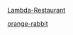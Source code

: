 
[Lambda-Restaurant](https://Siarhei-Chaptsau.github.io/Lambda-Restaurant/)

[orange-rabbit](https://Siarhei-Chaptsau.github.io/orange-rabbit/)

